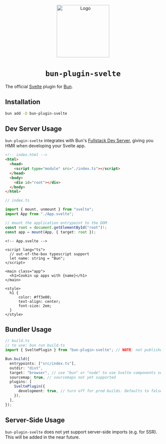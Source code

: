 <p align="center">
  <a href="https://bun.sh"><img src="https://github.com/user-attachments/assets/50282090-adfd-4ddb-9e27-c30753c6b161" alt="Logo" height=170></a>
</p>
<h1 align="center"><code>bun-plugin-svelte</code></h1>

The official [Svelte](https://svelte.dev/) plugin for [Bun](https://bun.sh/).

## Installation

```sh
bun add -D bun-plugin-svelte
```

## Dev Server Usage

`bun-plugin-svelte` integrates with Bun's [Fullstack Dev Server](https://bun.sh/docs/bundler/fullstack), giving you
HMR when developing your Svelte app.

```html
<!-- index.html -->
<html>
  <head>
    <script type="module" src="./index.ts"></script>
  </head>
  <body>
    <div id="root"></div>
  </body>
</html>
```

```ts
// index.ts

import { mount, unmount } from "svelte";
import App from "./App.svelte";

// mount the application entrypoint to the DOM
const root = document.getElementById("root")!;
const app = mount(App, { target: root });
```

```svelte
<!-- App.svelte -->

<script lang="ts">
  // out-of-the-box typescript support
  let name: string = "Bun";
</script>

<main class="app">
  <h1>Cookin up apps with {name}</h1>
</main>

<style>
  h1 {
      color: #ff3e00;
      text-align: center;
      font-size: 2em;
  }
</style>
```

## Bundler Usage

```ts
// build.ts
// to use: bun run build.ts
import { SveltePlugin } from "bun-plugin-svelte"; // NOTE: not published to npm yet

Bun.build({
  entrypoints: ["src/index.ts"],
  outdir: "dist",
  target: "browser", // use "bun" or "node" to use Svelte components server-side
  sourcemap: true, // sourcemaps not yet supported
  plugins: [
    SveltePlugin({
      development: true, // turn off for prod builds. Defaults to false
    }),
  ],
});
```

## Server-Side Usage

`bun-plugin-svelte` does not yet support server-side imports (e.g. for SSR).
This will be added in the near future.
